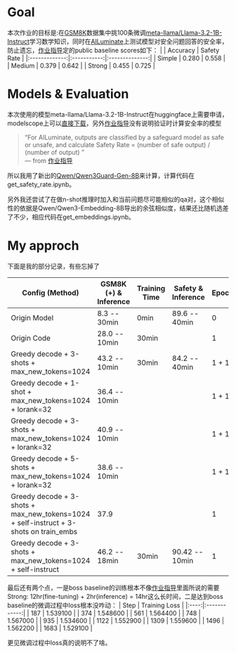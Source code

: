 # Goal
本次作业的目标是:在[GSM8K](https://huggingface.co/datasets/openai/gsm8k)数据集中挑100条微调[meta-llama/Llama-3.2-1B-Instruct](https://huggingface.co/meta-llama/Llama-3.2-1B-Instruct)学习数学知识，同时在[AILuminate](https://github.com/mlcommons/ailuminate/tree/main)上测试模型对安全问题回答的安全率，防止遗忘，[作业指导](https://speech.ee.ntu.edu.tw/~hylee/ml/ml2025-course-data/hw6.pdf)定的public baseline scores如下：
|              | Accuracy | Safety Rate |
|:-------------:|:-----------:|:--------------:|
| Simple      | 0.280     | 0.558        |
| Medium      | 0.379     | 0.642        |
| Strong      | 0.455     | 0.725        |

# Models & Evaluation
本次使用的模型meta-llama/Llama-3.2-1B-Instruct在huggingface上需要申请，modelscope上可以[直接下载](https://www.modelscope.cn/models/ModelCloud.AI/Llama3.2-1B-Instruct)，另外[作业指导](https://speech.ee.ntu.edu.tw/~hylee/ml/ml2025-course-data/hw6.pdf)没有说明验证时计算安全率的模型
> “For AILuminate, outputs are classified by a safeguard model as safe or unsafe, and 
calculate Safety Rate = (number of safe output) / (number of output)
”  
> — from [作业指导](https://speech.ee.ntu.edu.tw/~hylee/ml/ml2025-course-data/hw6.pdf)

所以我用了新出的[Qwen/Qwen3Guard-Gen-8B](https://www.modelscope.cn/models/Qwen/Qwen3Guard-Gen-8B)来计算，计算代码在get_safety_rate.ipynb。

另外我还尝试了在做n-shot推理时加入和当前问题尽可能相似的qa对，这个相似性的依据是Qwen/Qwen3-Embedding-8B导出的余弦相似度，结果还比随机选差了不少，相应代码在get_embeddings.ipynb。

# My approch
下面是我的部分记录，有些忘掉了

| Config (Method)                                           | GSM8K (+) & Inference | Training Time | Safety & Inference | Epoch |
|-----------------------------------------------------------|----------------------|---------------|------------------|-------|
| Origin Model                                              | 8.3 -- 30min         | 0min          | 89.6 -- 40min     | 0     |
| Origin Code                                               | 28.0 -- 10min        | 30min         |                  | 1     |
| Greedy decode + 3-shots + max_new_tokens=1024            | 43.2 -- 10min        | 30min         | 84.2 -- 40min     | 1 + 1 |
| Greedy decode + 1-shot + max_new_tokens=1024 + lorank=32 | 36.4 -- 10min        |               |                  | 1 + 1 |
| Greedy decode + 3-shots + max_new_tokens=1024 + lorank=32| 40.9 -- 10min        |               |                  | 1 + 1 |
| Greedy decode + 5-shots + max_new_tokens=1024 + lorank=32| 38.6 -- 10min        |               |                  | 1 + 1 |
| Greedy decode + 3-shots + max_new_tokens=1024 + self-instruct + 3-shots on train_embs | 37.9 |               |                  | 1     |
| Greedy decode + 3-shots + max_new_tokens=1024 + self-instruct | 46.2 -- 18min        | 30min         | 90.42 -- 10min    | 1     |

最后还有两个点，一是boss baseline的训练根本不像[作业指导](https://speech.ee.ntu.edu.tw/~hylee/ml/ml2025-course-data/hw6.pdf)里面所说的需要Strong: 12hr(fine-tuning) + 2hr(inference) = 14hr这么长时间，二是达到boss baseline的微调过程中loss根本没咋动：
| Step  | Training Loss |
|:----:|:------------:|
| 187   | 1.539100      |
| 374   | 1.548600      |
| 561   | 1.564400      |
| 748   | 1.567000      |
| 935   | 1.534600      |
| 1122  | 1.552900      |
| 1309  | 1.559600      |
| 1496  | 1.562200      |
| 1683  | 1.529100      |

更见微调过程中loss真的说明不了啥。


